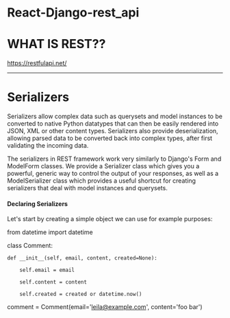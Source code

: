 # React-Django-rest_api

# <span style="colour:red;">WHAT IS REST??<span>
https://restfulapi.net/
************
 # Serializers
  Serializers allow complex data such as querysets and model instances to be converted to native Python datatypes that can then be easily rendered into JSON, XML or other content types. Serializers also provide deserialization, allowing parsed data to be converted back into complex types, after first validating the incoming data.

The serializers in REST framework work very similarly to Django's Form and ModelForm classes. We provide a Serializer class which gives you a powerful, generic way to control the output of your responses, as well as a ModelSerializer class which provides a useful shortcut for creating serializers that deal with model instances and querysets.

  <h4>Declaring Serializers</h4>
  
Let's start by creating a simple object we can use for example purposes:
  
from datetime import datetime

class Comment:
  
    def __init__(self, email, content, created=None):
  
        self.email = email
  
        self.content = content
  
        self.created = created or datetime.now()

comment = Comment(email='leila@example.com', content='foo bar')
  
  
  
